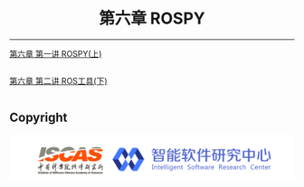 # <center>第六章 ROSPY</center>

---

[第六章 第一讲  ROSPY(上)](https://github.com/YunxiangLuo/ros/tree/master/chapter6/class1)

> 

```

```

[第六章 第二讲 ROS工具(下)](https://github.com/YunxiangLuo/ros/tree/master/chapter6/class2)

> 

```

```


## Copyright

![Logo](../joint_logo.png)
